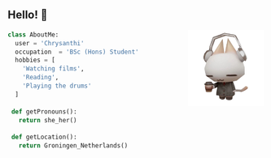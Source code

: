 ## Hello! 🌱

<img src="assets/image.png" width="150" align="right">

```python
class AboutMe:
  user = 'Chrysanthi'
  occupation  = 'BSc (Hons) Student'
  hobbies = [
    'Watching films',
    'Reading',
    'Playing the drums'
  ]

 def getPronouns():
   return she_her()

 def getLocation():
   return Groningen_Netherlands()
	
 ```

<!--
**chryysmad/chryysmad** is a ✨ _special_ ✨ repository because its `README.md` (this file) appears on your GitHub profile.

Here are some ideas to get you started:

- 🔭 I’m currently working on ...
- 🌱 I’m currently learning ...
- 👯 I’m looking to collaborate on ...
- 🤔 I’m looking for help with ...
- 💬 Ask me about ...
- 📫 How to reach me: ...
- 😄 Pronouns: ...
- ⚡ Fun fact: ...
-->
